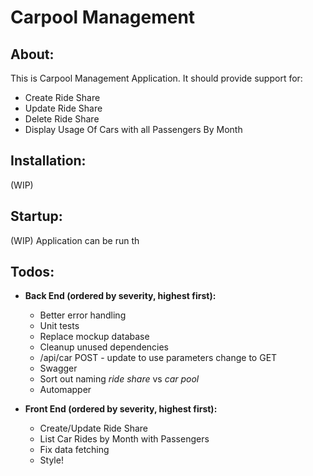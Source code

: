 # Carpool Management

## About:
This is Carpool Management Application. 
It should provide support for:
- Create Ride Share
- Update Ride Share
- Delete Ride Share
- Display Usage Of Cars with all Passengers By Month

## Installation:
(WIP)

## Startup:
(WIP)
Application can be run th

## Todos:
- **Back End (ordered by severity, highest first):**
    - Better error handling
    - Unit tests
    - Replace mockup database
    - Cleanup unused dependencies
    - /api/car POST - update to use parameters change to GET    
    - Swagger
    - Sort out naming *ride share* vs *car pool*
    - Automapper

- **Front End (ordered by severity, highest first):**
    - Create/Update Ride Share
    - List Car Rides by Month with Passengers
    - Fix data fetching
    - Style!